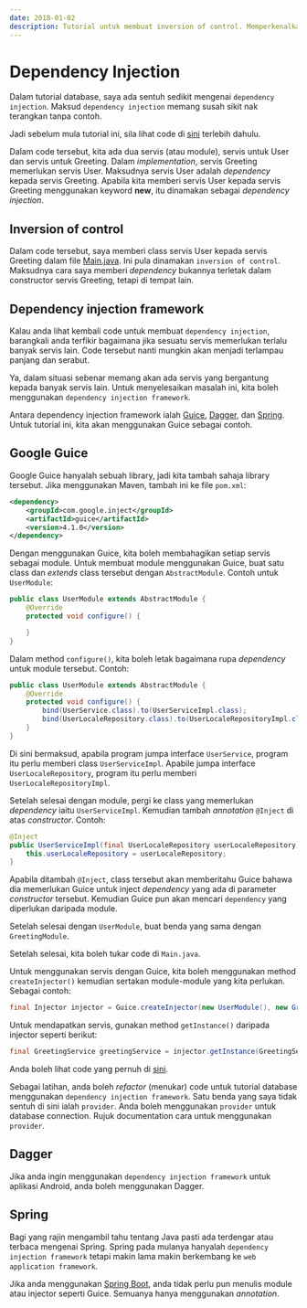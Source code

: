 ```yaml
---
date: 2018-01-02
description: Tutorial untuk membuat inversion of control. Memperkenalkan dependency injection framework seperti Guice untuk memudahkan dependency injection.
---
```


# Dependency Injection

Dalam tutorial database, saya ada sentuh sedikit mengenai `dependency
injection`. Maksud `dependency injection` memang susah sikit nak terangkan tanpa
contoh.

Jadi sebelum mula tutorial ini, sila lihat code di
[sini](https://github.com/JomBelajarJava/contoh-code-java/tree/master/codequality/tutorialguice-sebelum)
terlebih dahulu.

Dalam code tersebut, kita ada dua servis (atau module), servis untuk User dan
servis untuk Greeting. Dalam _implementation_, servis Greeting memerlukan servis
User. Maksudnya servis User adalah *dependency* kepada servis Greeting. Apabila
kita memberi servis User kepada servis Greeting menggunakan keyword **new**, itu
dinamakan sebagai *dependency injection*.

## Inversion of control

Dalam code tersebut, saya memberi class servis User kepada servis Greeting dalam
file
[Main.java](https://github.com/JomBelajarJava/contoh-code-java/blob/master/codequality/tutorialguice-sebelum/src/main/java/Main.java).
Ini pula dinamakan `inversion of control`. Maksudnya cara saya memberi
_dependency_ bukannya terletak dalam constructor servis Greeting, tetapi di
tempat lain.

## Dependency injection framework

Kalau anda lihat kembali code untuk membuat `dependency injection`, barangkali
anda terfikir bagaimana jika sesuatu servis memerlukan terlalu banyak servis lain.
Code tersebut nanti mungkin akan menjadi terlampau panjang dan serabut.

Ya, dalam situasi sebenar memang akan ada servis yang bergantung kepada banyak
servis lain. Untuk menyelesaikan masalah ini, kita boleh menggunakan `dependency
injection framework`.

Antara dependency injection framework ialah
[Guice](https://github.com/google/guice),
[Dagger](https://github.com/google/dagger), dan
[Spring](https://github.com/spring-projects/spring-framework). Untuk tutorial
ini, kita akan menggunakan Guice sebagai contoh.

## Google Guice

Google Guice hanyalah sebuah library, jadi kita tambah sahaja library tersebut.
Jika menggunakan Maven, tambah ini ke file `pom.xml`:

```xml
<dependency>
    <groupId>com.google.inject</groupId>
    <artifactId>guice</artifactId>
    <version>4.1.0</version>
</dependency>
```

Dengan menggunakan Guice, kita boleh membahagikan setiap servis sebagai module.
Untuk membuat module menggunakan Guice, buat satu class dan _extends_ class
tersebut dengan `AbstractModule`. Contoh untuk `UserModule`:

```java
public class UserModule extends AbstractModule {
    @Override
    protected void configure() {

    }
}
```

Dalam method `configure()`, kita boleh letak bagaimana rupa _dependency_ untuk
module tersebut. Contoh:

```java
public class UserModule extends AbstractModule {
    @Override
    protected void configure() {
        bind(UserService.class).to(UserServiceImpl.class);
        bind(UserLocaleRepository.class).to(UserLocaleRepositoryImpl.class);
    }
}
```

Di sini bermaksud, apabila program jumpa interface `UserService`, program itu
perlu memberi class `UserServiceImpl`. Apabile jumpa interface
`UserLocaleRepository`, program itu perlu memberi `UserLocaleRepositoryImpl`.

Setelah selesai dengan module, pergi ke class yang memerlukan _dependency_ iaitu
`UserServiceImpl`. Kemudian tambah _annotation_ `@Inject` di atas _constructor_.
Contoh:

```java
@Inject
public UserServiceImpl(final UserLocaleRepository userLocaleRepository) {
    this.userLocaleRepository = userLocaleRepository;
}
```

Apabila ditambah `@Inject`, class tersebut akan memberitahu Guice bahawa dia
memerlukan Guice untuk inject _dependency_ yang ada di parameter _constructor_
tersebut. Kemudian Guice pun akan mencari `dependency` yang diperlukan daripada
module.

Setelah selesai dengan `UserModule`, buat benda yang sama dengan `GreetingModule`.

Setelah selesai, kita boleh tukar code di `Main.java`.

Untuk menggunakan servis dengan Guice, kita boleh menggunakan method
`createInjector()` kemudian sertakan module-module yang kita perlukan. Sebagai
contoh:

```java
final Injector injector = Guice.createInjector(new UserModule(), new GreetingModule());
```

Untuk mendapatkan servis, gunakan method `getInstance()` daripada injector
seperti berikut:

```java
final GreetingService greetingService = injector.getInstance(GreetingService.class);
```

Anda boleh lihat code yang pernuh di
[sini](https://github.com/JomBelajarJava/contoh-code-java/tree/master/codequality/tutorialguice-selepas).

Sebagai latihan, anda boleh _refactor_ (menukar) code untuk tutorial database
menggunakan `dependency injection framework`. Satu benda yang saya tidak sentuh
di sini ialah `provider`. Anda boleh menggunakan `provider` untuk database
connection. Rujuk documentation cara untuk menggunakan `provider`.

## Dagger

Jika anda ingin menggunakan `dependency injection framework` untuk aplikasi
Android, anda boleh menggunakan Dagger.

## Spring

Bagi yang rajin mengambil tahu tentang Java pasti ada terdengar atau terbaca
mengenai Spring. Spring pada mulanya hanyalah `dependency injection framework`
tetapi makin lama makin berkembang ke `web application framework`.

Jika anda menggunakan [Spring
Boot](https://github.com/spring-projects/spring-boot), anda tidak perlu pun menulis module atau injector seperti Guice. Semuanya
hanya menggunakan _annotation_.
